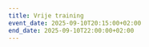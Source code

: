 ```yaml
---
title: Vrije training
event_date: 2025-09-10T20:15:00+02:00
end_date: 2025-09-10T22:00:00+02:00
---
```

